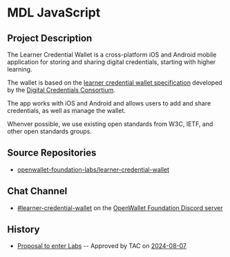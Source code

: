 # MDL JavaScript

## Project Description

The Learner Credential Wallet is a cross-platform iOS and Android mobile application for storing and sharing digital credentials, starting with higher learning.

The wallet is based on the [learner credential wallet specification](https://digitalcredentials.mit.edu/docs/Learner-Credential-Wallet-Specification-May-2021.pdf) developed by the [Digital Credentials Consortium](https://digitalcredentials.mit.edu/).

The app works with iOS and Android and allows users to add and share credentials, as well as manage the wallet.

Whenver possible, we use existing open standards from W3C, IETF, and other open standards groups.

## Source Repositories

- [openwallet-foundation-labs/learner-credential-wallet](https://github.com/openwallet-foundation-labs/learner-credential-wallet)

## Chat Channel

- [#learner-credential-wallet](https://discord.com/channels/1022962884864643214/1271193837880217640) on the [OpenWallet Foundation Discord server](https://discord.gg/openwalletfoundation)

## History

- [Proposal to enter Labs](https://github.com/openwallet-foundation/project-proposals/blob/5cb8fb494e0c3788a1b2ba1b722b6b483505988c/projects/learner-credential-wallet.md) -- Approved by TAC on [2024-08-07](../meetings/2024/2024-08-07.md)

